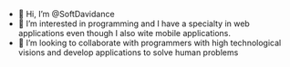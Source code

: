 - 👋 Hi, I’m @SoftDavidance
- 👀 I’m interested in programming and I have a specialty in web applications even though I also wite mobile applications.
- 💞️ I’m looking to collaborate with programmers with high technological visions and develop applications to solve human problems 


<!---
SoftDavidance/SoftDavidance is a ✨ special ✨ repository because its `README.md` (this file) appears on your GitHub profile.
You can click the Preview link to take a look at your changes.
--->
